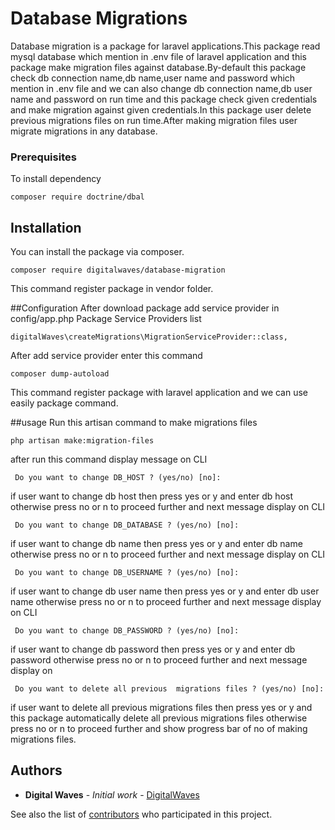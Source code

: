 # Database Migrations
Database migration is a package for laravel applications.This package read mysql database which mention in .env file of laravel application and this package make migration files against database.By-default this package check db connection name,db name,user name and  password which mention in .env file and we can also change db connection name,db user name and password on run time and this package check given credentials and make migration against given credentials.In this package user delete previous migrations files on run time.After making migration files user  migrate migrations in any database. 

### Prerequisites
To install dependency
```
composer require doctrine/dbal
```

## Installation
You can install the package via composer.
```
composer require digitalwaves/database-migration
```
This command register package in vendor folder.

##Configuration
After download package add service provider in config/app.php Package Service Providers list
```
digitalWaves\createMigrations\MigrationServiceProvider::class,
```
After add service provider enter this command
```
composer dump-autoload
```
This command register package with laravel application and we can use easily package command.

##usage
Run this artisan command to make migrations files
```
php artisan make:migration-files
```
after run this command display message on CLI
```
 Do you want to change DB_HOST ? (yes/no) [no]:
```
if user want to change db host then press yes or y and enter db host otherwise press no or n to proceed further and next message display on CLI
```
 Do you want to change DB_DATABASE ? (yes/no) [no]:
```
if user want to change db name then press yes or y and enter db name otherwise press no or n to proceed further and next message display on CLI
```
 Do you want to change DB_USERNAME ? (yes/no) [no]:
```
if user want to change db user name then press yes or y and enter db user name otherwise press no or n to proceed further and next message display on CLI
```
 Do you want to change DB_PASSWORD ? (yes/no) [no]:
```
if user want to change db password then press yes or y and enter db password otherwise press no or n to proceed further and next message display on 
```
 Do you want to delete all previous  migrations files ? (yes/no) [no]:
```
if user want to delete all previous migrations files then press yes or y and this package automatically delete all previous migrations files otherwise press no or n to proceed further and show progress bar of no of making migrations files. 
## Authors

* **Digital Waves** - *Initial work* - [DigitalWaves](http://www.digitalwaves.net/)

See also the list of [contributors](https://github.com/ahsanmster/DatabaseMigrations/graphs/contributors) who participated in this project.



